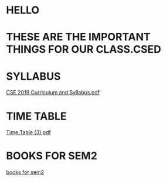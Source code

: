 # HELLO 
# THESE ARE THE IMPORTANT THINGS FOR OUR CLASS.CSED 
# SYLLABUS
[CSE 2019  Curriculum and Syllabus.pdf](https://github.com/venigallasivasrinivas6/venigallasivasrinivas6.github.io/files/6245265/CSE.2019.Curriculum.and.Syllabus.pdf)
# TIME TABLE
[Time Table (3).pdf](https://github.com/venigallasivasrinivas6/venigallasivasrinivas6.github.io/files/6245267/Time.Table.3.pdf)
# BOOKS FOR SEM2
[books for sem2](https://amritavishwavidyapeetham-my.sharepoint.com/:f:/g/personal/cb_en_u4cse20370_cb_students_amrita_edu/Ehn_BRk3mnhFoykWUjbwB8MBuJTzOixruYEBFQ072CtI2g?e=RaHvzT)




